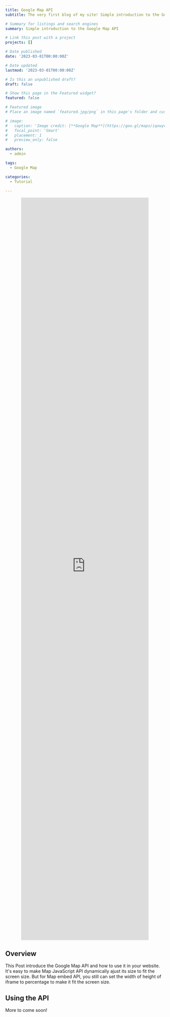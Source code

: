 ```yaml
---
title: Google Map API
subtitle: The very first blog of my site! Simple introduction to the Google Map API

# Summary for listings and search engines
summary: Simple introduction to the Google Map API

# Link this post with a project
projects: []

# Date published
date: '2023-03-01T00:00:00Z'

# Date updated
lastmod: '2023-03-01T00:00:00Z'

# Is this an unpublished draft?
draft: false

# Show this page in the Featured widget?
featured: false

# Featured image
# Place an image named `featured.jpg/png` in this page's folder and customize its options here.

# image:
#   caption: 'Image credit: [**Google Map**](https://goo.gl/maps/iqxwyvCi6QR6yLux9)'
#   focal_point: 'Smart'
#   placement: 1
#   preview_only: false

authors:
  - admin

tags:
  - Google Map

categories:
  - Tutorial

---
```


<p align="center">
<iframe src="https://www.google.com/maps/embed?pb=!1m18!1m12!1m3!1d3051.4667756593976!2d-88.23631784922597!3d40.10960007930084!2m3!1f0!2f0!3f0!3m2!1i1024!2i768!4f13.1!3m3!1m2!1s0x880cd7722b218483%3A0x83ac1a3e87e9007c!2s707%20S%204th%20St%2C%20Champaign%2C%20IL%2061820!5e0!3m2!1sen!2sus!4v1677555163433!5m2!1sen!2sus" width=80% height=60% style="border:0;" allowfullscreen="" loading="lazy" referrerpolicy="no-referrer-when-downgrade"></iframe>
</p>

## Overview

This Post introduce the Google Map API and how to use it in your website. It's easy to make Map JavaScript API dynamically ajust its size to fit the screen size. 
But for Map embed API, you still can set the width of height of iframe to percentage to make it fit the screen size.

## Using the API
More to come soon!